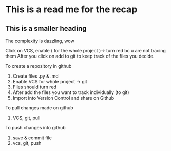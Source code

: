 # This is a read me for the recap

## This is a smaller heading
 
 The complexity is dazzling, wow

Click on VCS, enable ( for the whole project )-> turn red bc u are not tracing them
After you click on add to git to keep track of the files you decide.

To create a repository in github

1) Create files .py & .md
2) Enable VCS for whole project -> git
3) Files should turn red
4) After add the files you want to track individually (to git)
5) Import into Version Control and share on Github

To pull changes made on github

1) VCS, git, pull

To push changes into github

1) save & commit file
2) vcs, git, push



